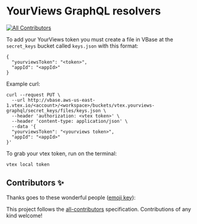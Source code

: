 # YourViews GraphQL resolvers
<!-- ALL-CONTRIBUTORS-BADGE:START - Do not remove or modify this section -->
[![All Contributors](https://img.shields.io/badge/all_contributors-0-orange.svg?style=flat-square)](#contributors-)
<!-- ALL-CONTRIBUTORS-BADGE:END -->

To add your YourViews token you must create a file in VBase at the `secret_keys` bucket called `keys.json` with this format:

```
{
  "yourviewsToken": "<token>",
  "appId": "<appId>"
}
```

Example curl:

```
curl --request PUT \
  --url http://vbase.aws-us-east-1.vtex.io/<account>/<workspace>/buckets/vtex.yourviews-graphql/secret_keys/files/keys.json \
  --header 'authorization: <vtex token>' \
  --header 'content-type: application/json' \
  --data '{
  "yourviewsToken": "<yourviews token>",
  "appId": "<appId>"
}'
```

To grab your vtex token, run on the terminal:

`vtex local token`

## Contributors ✨

Thanks goes to these wonderful people ([emoji key](https://allcontributors.org/docs/en/emoji-key)):

<!-- ALL-CONTRIBUTORS-LIST:START - Do not remove or modify this section -->
<!-- prettier-ignore-start -->
<!-- markdownlint-disable -->
<!-- markdownlint-enable -->
<!-- prettier-ignore-end -->
<!-- ALL-CONTRIBUTORS-LIST:END -->

This project follows the [all-contributors](https://github.com/all-contributors/all-contributors) specification. Contributions of any kind welcome!